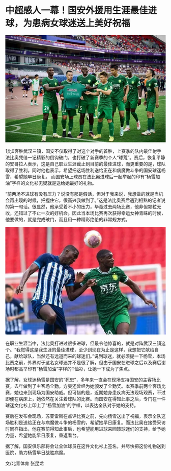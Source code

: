 # 中超感人一幕！国安外援用生涯最佳进球，为患病女球迷送上美好祝福

![132eded613f9fbc8b45038bd2865825c.jpg](https://raw.githubusercontent.com/qqhsx/qqnews_image/main/2024/03/30/中超感人一幕！国安外援用生涯最佳进球，为患病女球迷送上美好祝福/132eded613f9fbc8b45038bd2865825c.jpg)

1比0客胜武汉三镇，国安不仅取得了对这个对手的首胜，上赛季的队内最佳射手法比奥凭借一记精彩的倒钩破门，也打破了新赛季的个人“球荒”。赛后，恢复平静的安哥拉人表示，这是自己职业生涯截止到目前的最佳进球，而更重要的是，球队取得了胜利。同时他也表示，希望把这场胜利送给正在和病魔做斗争的国安球迷杨雪，希望她早日康复。
而国安场上球员在法比奥进球后一起举起的印有“杨雪加油”字样的文化衫无疑就是送给她最好的礼物。

“前两场不进球有没有压力？说没有那是假话，但对于我来说，我想做的就是当机会再出现的时候，把握住它，很高兴我做到了。”这是法比奥赛后遇到相熟的记者说的第一句话。很显然，他承受着不小的压力，毕竟过去两场比赛，他非但颗粒无收，还错过了不止一次的好机会。因此当本场比赛再次获得幸运女神青睐的时候，他要做的，就是完成破门，而且用一种精彩绝伦的非常规方式。

![164d9605b91d10aaa4b576f1f65f18f1.jpg](https://raw.githubusercontent.com/qqhsx/qqnews_image/main/2024/03/30/中超感人一幕！国安外援用生涯最佳进球，为患病女球迷送上美好祝福/164d9605b91d10aaa4b576f1f65f18f1.jpg)

在职业生涯当中，法比奥打进过很多进球，但最令他惊喜的，就是对阵武汉三镇这个。“我觉得这是我生涯的最佳进球，至少到现在为止是这样，我想把它献给自己，献给球队，当然还有远道而来的球迷们。”说到球迷，就必须提一下杨雪，本场比赛之前，外界对于这名女球迷并不是很了解，但由于国安在进球之后以及赛后谢场时都高举印有“杨雪加油”字样的T恤衫，让她一下成为了焦点。

据了解，女球迷杨雪是国安的“死忠”，多年来一直会在现场支持国安的主客场比赛，去年做到了主客场全勤，方昊还曾经为她颁发了全勤奖。本赛季前两个客场比赛，她也来到现场为国安助威。但可惜的是，近期她身患疾病无法现场观赛，不过即便在病床上，她依然在关注着球队的比赛。而国安在得知此事之后，专门在一件球迷文化衫上印上了“杨雪加油”的字样，以表达全队对于她的支持。

赛后在发布会现场，苏亚雷斯在点评比赛之前，先向杨雪送出了祝福，表示全队这场胜利是送给正在与病魔做斗争的杨雪的，希望她早日康复。而法比奥在接受采访时同样指出，他在赛前得知此事后，也希望能用进球来回馈球迷们的支持，给予她力量，希望她能早日康复，重返看台。

据了解，国安俱乐部将会让全体球员在这件文化衫上签名，并尽快把这份礼物送到医院，助力杨雪早日战胜病魔。

文/北青体育 张昆龙

